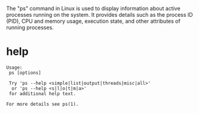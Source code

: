 # 

The "ps" command in Linux is used to display information about active processes running on the system. It provides details such as the process ID (PID), CPU and memory usage, execution state, and other attributes of running processes.

# help 

```
Usage:
 ps [options]

 Try 'ps --help <simple|list|output|threads|misc|all>'
  or 'ps --help <s|l|o|t|m|a>'
 for additional help text.

For more details see ps(1).
```

